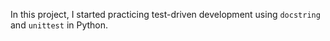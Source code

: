 In this project, I started practicing test-driven development using `docstring`
and `unittest` in Python.
